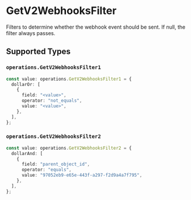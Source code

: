 # GetV2WebhooksFilter

Filters to determine whether the webhook event should be sent. If null, the filter always passes.


## Supported Types

### `operations.GetV2WebhooksFilter1`

```typescript
const value: operations.GetV2WebhooksFilter1 = {
  dollarOr: [
    {
      field: "<value>",
      operator: "not_equals",
      value: "<value>",
    },
  ],
};
```

### `operations.GetV2WebhooksFilter2`

```typescript
const value: operations.GetV2WebhooksFilter2 = {
  dollarAnd: [
    {
      field: "parent_object_id",
      operator: "equals",
      value: "97052eb9-e65e-443f-a297-f2d9a4a7f795",
    },
  ],
};
```

